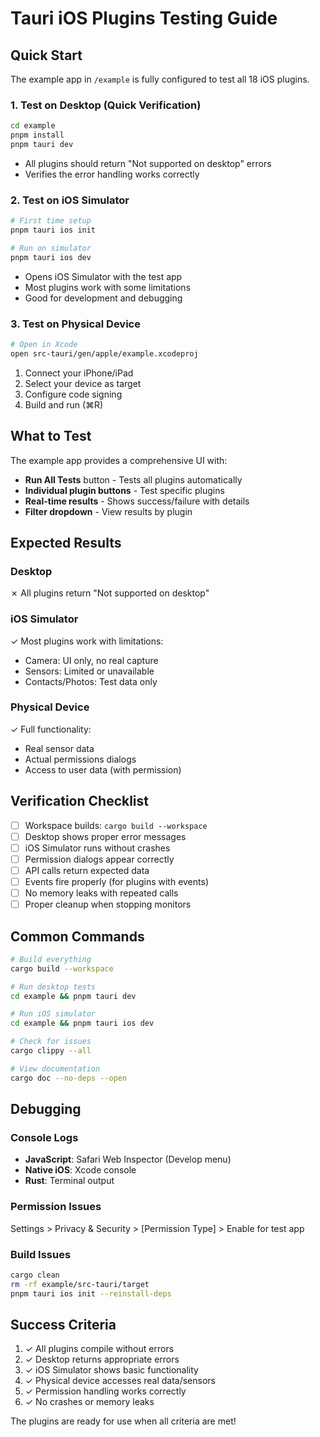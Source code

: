 # Tauri iOS Plugins Testing Guide

## Quick Start

The example app in `/example` is fully configured to test all 18 iOS plugins.

### 1. Test on Desktop (Quick Verification)

```bash
cd example
pnpm install
pnpm tauri dev
```

- All plugins should return "Not supported on desktop" errors
- Verifies the error handling works correctly

### 2. Test on iOS Simulator

```bash
# First time setup
pnpm tauri ios init

# Run on simulator
pnpm tauri ios dev
```

- Opens iOS Simulator with the test app
- Most plugins work with some limitations
- Good for development and debugging

### 3. Test on Physical Device

```bash
# Open in Xcode
open src-tauri/gen/apple/example.xcodeproj
```

1. Connect your iPhone/iPad
2. Select your device as target
3. Configure code signing
4. Build and run (⌘R)

## What to Test

The example app provides a comprehensive UI with:

- **Run All Tests** button - Tests all plugins automatically
- **Individual plugin buttons** - Test specific plugins
- **Real-time results** - Shows success/failure with details
- **Filter dropdown** - View results by plugin

## Expected Results

### Desktop
✗ All plugins return "Not supported on desktop"

### iOS Simulator
✓ Most plugins work with limitations:
- Camera: UI only, no real capture
- Sensors: Limited or unavailable
- Contacts/Photos: Test data only

### Physical Device
✓ Full functionality:
- Real sensor data
- Actual permissions dialogs
- Access to user data (with permission)

## Verification Checklist

- [ ] Workspace builds: `cargo build --workspace`
- [ ] Desktop shows proper error messages
- [ ] iOS Simulator runs without crashes
- [ ] Permission dialogs appear correctly
- [ ] API calls return expected data
- [ ] Events fire properly (for plugins with events)
- [ ] No memory leaks with repeated calls
- [ ] Proper cleanup when stopping monitors

## Common Commands

```bash
# Build everything
cargo build --workspace

# Run desktop tests
cd example && pnpm tauri dev

# Run iOS simulator
cd example && pnpm tauri ios dev

# Check for issues
cargo clippy --all

# View documentation
cargo doc --no-deps --open
```

## Debugging

### Console Logs
- **JavaScript**: Safari Web Inspector (Develop menu)
- **Native iOS**: Xcode console
- **Rust**: Terminal output

### Permission Issues
Settings > Privacy & Security > [Permission Type] > Enable for test app

### Build Issues
```bash
cargo clean
rm -rf example/src-tauri/target
pnpm tauri ios init --reinstall-deps
```

## Success Criteria

1. ✓ All plugins compile without errors
2. ✓ Desktop returns appropriate errors
3. ✓ iOS Simulator shows basic functionality
4. ✓ Physical device accesses real data/sensors
5. ✓ Permission handling works correctly
6. ✓ No crashes or memory leaks

The plugins are ready for use when all criteria are met!